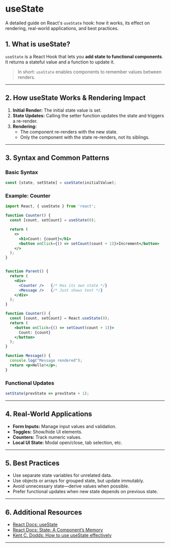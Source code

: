 # useState 

A detailed guide on React's `useState` hook: how it works, its effect on rendering, real-world applications, and best practices.


## 1. What is useState?

`useState` is a React Hook that lets you **add state to functional components**.  
It returns a stateful value and a function to update it.

> In short: `useState` enables components to remember values between renders.

---

## 2. How useState Works & Rendering Impact

1. **Initial Render:** The initial state value is set.
2. **State Updates:** Calling the setter function updates the state and triggers a re-render.
3. **Rendering:**  
   - The component re-renders with the new state.
   - Only the component with the state re-renders, not its siblings.

---

## 3. Syntax and Common Patterns

### Basic Syntax

```jsx
const [state, setState] = useState(initialValue);
```

### Example: Counter

```jsx
import React, { useState } from 'react';

function Counter() {
  const [count, setCount] = useState(0);

  return (
    <>
      <h1>Count: {count}</h1>
      <button onClick={() => setCount(count + 1)}>Increment</button>
    </>
  );
}
```



```jsx

function Parent() {
  return (
    <div>
      <Counter />   {/* Has its own state */}
      <Message />   {/* Just shows text */}
    </div>
  );
}

function Counter() {
  const [count, setCount] = React.useState(0);
  return (
    <button onClick={() => setCount(count + 1)}>
      Count: {count}
    </button>
  );
}

function Message() {
  console.log("Message rendered");
  return <p>Hello!</p>;
}
```

### Functional Updates

```jsx
setState(prevState => prevState + 1);
```
---

## 4. Real-World Applications

- **Form Inputs:** Manage input values and validation.
- **Toggles:** Show/hide UI elements.
- **Counters:** Track numeric values.
- **Local UI State:** Modal open/close, tab selection, etc.

---

## 5. Best Practices

- Use separate state variables for unrelated data.
- Use objects or arrays for grouped state, but update immutably.
- Avoid unnecessary state—derive values when possible.
- Prefer functional updates when new state depends on previous state.

---

## 6. Additional Resources

- [React Docs: useState](https://react.dev/reference/react/useState)
- [React Docs: State: A Component’s Memory](https://react.dev/learn/state-a-components-memory)
- [Kent C. Dodds: How to use useState effectively](https://kentcdodds.com/blog/how-to-use-react-use-state-effectively)

---
